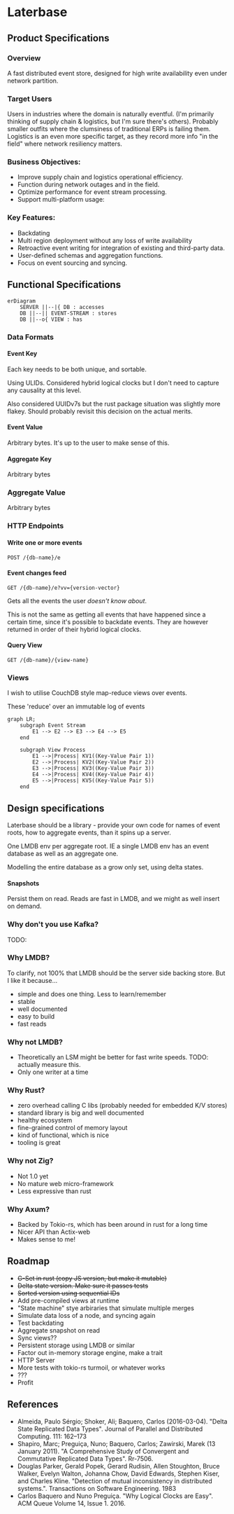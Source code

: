 # Laterbase

## Product Specifications

### Overview

A fast distributed event store, designed for high write availability even under network partition. 

### Target Users

Users in industries where the domain is naturally eventful. (I'm primarily thinking of supply chain & logistics, but I'm sure there's others). Probably smaller outfits where the clumsiness of traditional ERPs is failing them. Logistics is an even more specific target, as they record more info "in the field" where network resiliency matters.

### Business Objectives:

- Improve supply chain and logistics operational efficiency.
- Function during network outages and in the field. 
- Optimize performance for event stream processing.
- Support multi-platform usage:

### Key Features:

- Backdating
- Multi region deployment without any loss of write availability
- Retroactive event writing for integration of existing and third-party data.
- User-defined schemas and aggregation functions.
- Focus on event sourcing and syncing.

## Functional Specifications

```mermaid
erDiagram
	SERVER ||--|{ DB : accesses
	DB ||--|| EVENT-STREAM : stores
	DB ||--o{ VIEW : has
```

### Data Formats

#### Event Key 

Each key needs to be both unique, and sortable.

Using ULIDs. Considered hybrid logical clocks but I don't need to capture any causality at this level.

Also considered UUIDv7s but the rust package situation was slightly more flakey. Should probably revisit this decision on the actual merits.

#### Event Value 

Arbitrary bytes. It's up to the user to make sense of this.

#### Aggregate Key

Arbitrary bytes

### Aggregate Value

Arbitrary bytes

### HTTP Endpoints

#### Write one or more events
```
POST /{db-name}/e
```

#### Event changes feed
```
GET /{db-name}/e?vv={version-vector} 
```

Gets all the events the user *doesn't know about*.

This is not the same as getting all events that have happened since a certain time, since it's possible to backdate events. They are however returned in order of their hybrid logical clocks.

#### Query View
```
GET /{db-name}/{view-name}
```

### Views

I wish to utilise CouchDB style map-reduce views over events. 

These 'reduce' over an immutable log of events

```mermaid
graph LR;
    subgraph Event Stream
        E1 --> E2 --> E3 --> E4 --> E5
    end

    subgraph View Process
        E1 -->|Process| KV1((Key-Value Pair 1))
        E2 -->|Process| KV2((Key-Value Pair 2))
        E3 -->|Process| KV3((Key-Value Pair 3))
        E4 -->|Process| KV4((Key-Value Pair 4))
        E5 -->|Process| KV5((Key-Value Pair 5))
    end
```

## Design specifications

Laterbase should be a library - provide your own code for names of event roots, how to aggregate events, than it spins up a server.

One LMDB env per aggregate root. IE a single LMDB env has an event database as well as an aggregate one.

Modelling the entire database as a grow only set, using delta states.

#### Snapshots

Persist them on read. Reads are fast in LMDB, and we might as well insert on demand.

### Why don't you use Kafka?

TODO:

### Why LMDB?

To clarify, not 100% that LMDB should be the server side backing store. But I like it because...

- simple and does one thing. Less to learn/remember
- stable
- well documented
- easy to build
- fast reads

### Why not LMDB?

- Theoretically an LSM might be better for fast write speeds. TODO: actually measure this.
- Only one writer at a time

### Why Rust?

- zero overhead calling C libs (probably needed for embedded K/V stores)
- standard library is big and well documented
- healthy ecosystem
- fine-grained control of memory layout
- kind of functional, which is nice
- tooling is great

### Why not Zig?

- Not 1.0 yet
- No mature web micro-framework
- Less expressive than rust

### Why Axum?

- Backed by Tokio-rs, which has been around in rust for a long time
- Nicer API than Actix-web
- Makes sense to me!

## Roadmap

- ~~G-Set in rust (copy JS version, but make it mutable)~~
- ~~Delta state version. Make sure it passes tests~~
- ~~Sorted version using sequential IDs~~
- Add pre-compiled views at runtime
- "State machine" stye arbiraries that simulate multiple merges
- Simulate data loss of a node, and syncing again
- Test backdating
- Aggregate snapshot on read
- Sync views??
- Persistent storage using LMDB or similar
- Factor out in-memory storage engine, make a trait
- HTTP Server
- More tests with tokio-rs turmoil, or whatever works
- ???
- Profit

## References

- Almeida, Paulo Sérgio; Shoker, Ali; Baquero, Carlos (2016-03-04). "Delta State Replicated Data Types". Journal of Parallel and Distributed Computing. 111: 162–173
- Shapiro, Marc; Preguiça, Nuno; Baquero, Carlos; Zawirski, Marek (13 January 2011). "A Comprehensive Study of Convergent and Commutative Replicated Data Types". Rr-7506.
- Douglas Parker, Gerald Popek, Gerard Rudisin, Allen Stoughton, Bruce Walker, Evelyn Walton, Johanna Chow, David Edwards, Stephen Kiser, and Charles Kline. "Detection of mutual inconsistency in distributed systems.". Transactions on Software Engineering. 1983
- Carlos Baquero and Nuno Preguiça. "Why Logical Clocks are Easy". ACM Queue Volume 14, Issue 1. 2016.
